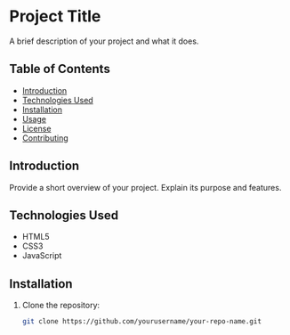 # Project Title

A brief description of your project and what it does.

## Table of Contents

- [Introduction](#introduction)
- [Technologies Used](#technologies-used)
- [Installation](#installation)
- [Usage](#usage)
- [License](#license)
- [Contributing](#contributing)

## Introduction

Provide a short overview of your project. Explain its purpose and features.

## Technologies Used

- HTML5
- CSS3
- JavaScript

## Installation

1. Clone the repository:
   ```bash
   git clone https://github.com/yourusername/your-repo-name.git
```
